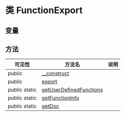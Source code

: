 #  类 FunctionExport




## 变量


## 方法


| 可见性 | 方法名 | 说明 |
|--------|-------|------|
| public |[__construct](FunctionExport/__construct.md) |  |
| public |[export](FunctionExport/export.md) |  |
| public static|[getUserDefinedFunctions](FunctionExport/getUserDefinedFunctions.md) |  |
| public static|[getFunctionInfo](FunctionExport/getFunctionInfo.md) |  |
| public static|[getDoc](FunctionExport/getDoc.md) |  |
